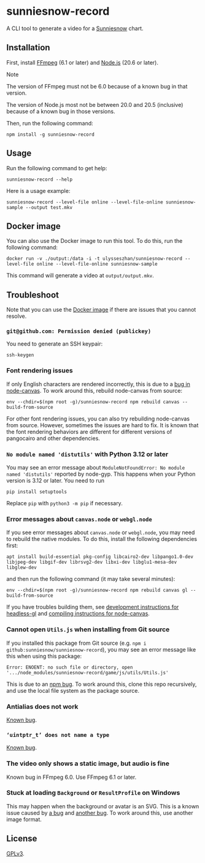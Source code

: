 # sunniesnow-record

A CLI tool to generate a video for a
[Sunniesnow](https://github.com/sunniesnow/sunniesnow) chart.

## Installation

First, install [FFmpeg](https://ffmpeg.org/) (6.1 or later)
and [Node.js](https://nodejs.org/) (20.6 or later).

> [!NOTE]
> The version of FFmpeg must not be 6.0
> because of a known bug in that version.
>
> The version of Node.js most not be between 20.0 and 20.5 (inclusive)
> because of a known bug in those versions.

Then, run the following command:

```shell
npm install -g sunniesnow-record
```

## Usage

Run the following command to get help:

```shell
sunniesnow-record --help
```

Here is a usage example:

```shell
sunniesnow-record --level-file online --level-file-online sunniesnow-sample --output test.mkv
```

## Docker image

You can also use the Docker image to run this tool.
To do this, run the following command:

```shell
docker run -v ./output:/data -i -t ulysseszhan/sunniesnow-record --level-file online --level-file-online sunniesnow-sample
```

This command will generate a video at `output/output.mkv`.

## Troubleshoot

Note that you can use the [Docker image](#docker-image)
if there are issues that you cannot resolve.

### `git@github.com: Permission denied (publickey)`

You need to generate an SSH keypair:

```shell
ssh-keygen
```

### Font rendering issues

If only English characters are rendered incorrectly,
this is due to a [bug in node-canvas](https://github.com/Automattic/node-canvas/issues/2332).
To work around this, rebuild node-canvas from source:

```shell
env --chdir=$(npm root -g)/sunniesnow-record npm rebuild canvas --build-from-source
```

For other font rendering issues, you can also try rebuilding node-canvas from source.
However, sometimes the issues are hard to fix.
It is known that the font rendering behaviors are different
for different versions of pangocairo and other dependencies.

### `No module named 'distutils'` with Python 3.12 or later

You may see an error message about `ModuleNotFoundError: No module named 'distutils'`
reported by node-gyp.
This happens when your Python version is 3.12 or later. You need to run

```shell
pip install setuptools
```

Replace `pip` with `python3 -m pip` if necessary.

### Error messages about `canvas.node` or `webgl.node`

If you see error messages about `canvas.node` or `webgl.node`,
you may need to rebuild the native modules.
To do this, install the following dependencies first:

```shell
apt install build-essential pkg-config libcairo2-dev libpango1.0-dev libjpeg-dev libgif-dev librsvg2-dev libxi-dev libglu1-mesa-dev libglew-dev
```

and then run the following command (it may take several minutes):

```shell
env --chdir=$(npm root -g)/sunniesnow-record npm rebuild canvas gl --build-from-source
```

If you have troubles building them, see
[development instructions for headless-gl](https://github.com/stackgl/headless-gl#how-should-i-set-up-a-development-environment-for-headless-gl)
and
[compiling instructions for node-canvas](https://github.com/Automattic/node-canvas#compiling).

### Cannot open `Utils.js` when installing from Git source

If you installed this package from Git source (e.g. `npm i github:sunniesnow/sunniesnow-record`),
you may see an error message like this when using this package:

```plain
Error: ENOENT: no such file or directory, open '.../node_modules/sunniesnow-record/game/js/utils/Utils.js'
```

This is due to an [npm bug](https://github.com/npm/cli/issues/2774).
To work around this, clone this repo recursively,
and use the local file system as the package source.

### Antialias does not work

[Known bug](https://github.com/stackgl/headless-gl/issues/282).

### `‘uintptr_t’ does not name a type`

[Known bug](https://github.com/pixijs/node/issues/18).

### The video only shows a static image, but audio is fine

Known bug in FFmpeg 6.0. Use FFmpeg 6.1 or later.

### Stuck at loading `Background` or `ResultProfile` on Windows

This may happen when the background or avatar is an SVG.
This is a known issue caused by
[a bug](https://github.com/Automattic/node-canvas/issues/1211)
and [another bug](https://github.com/pixijs/node/issues/14).
To work around this, use another image format.

## License

[GPLv3](https://www.gnu.org/licenses/gpl-3.0.en.html).
